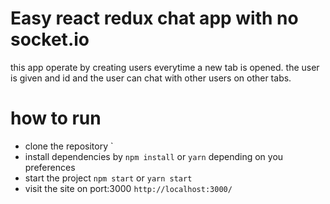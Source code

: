 # Easy react redux chat app with no socket.io
this app operate by creating users everytime a new tab is opened. the user is given and id and the user can chat with other users on other tabs.

# how to run
- clone the repository `
- install dependencies by `npm install` or `yarn`
depending on you preferences
- start the project `npm start` or `yarn start`
- visit the site on port:3000 `http://localhost:3000/`
